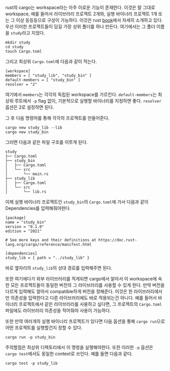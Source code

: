 rust의 cargo는 workspace라는 아주 이로운 기능이 존재한다. 이것은 말 그대로 workspace, 예를 들어서 라이브러리 프로젝트 2개와, 실행 바이너리 프로젝트 1개 또는 그 이상 등등등으로 구성이 가능하다. 이것은 rust [book](https://doc.rust-lang.org/beta/book/ch14-03-cargo-workspaces.html)에서 자세히 소개하고 있다.
우선 이러한 프로젝트들이 담길 가장 상위 폴더를 하나 만든다. 여기에서는 그 폴더 이름을 `study`라고 지었다.
```
mkdir study
cd study
touch Cargo.toml
```
그리고 최상위 `Cargo.toml`에 다음과 같이 적는다.
```
[workspace]
members = [ "study_lib", "study_bin" ]
default-members = [ "study_bin" ]
resolver = "2"
```
여기에서 `members`는 각각의 독립된 workspace를 가르킨다. 
`default-members`는 최상위 루트에서 `-p` flag 없이, 기본적으로 실행할 바이너리를 지정하면 좋다.
`resolver` 옵션은 2로 설정하면 된다.

그 후 다음 명령어를 통해 각각의 프로젝트를 만들어준다.
```
cargo new study_lib --lib
cargo new study_bin
```
그러면 다음과 같은 파일 구조를 이루게 된다.
```
study
├── Cargo.toml
├── study_bin
│   ├── Cargo.toml
│   └── src
│       └── main.rs
├── study_lib
│   ├── Cargo.toml
│   └── src
│       └── lib.rs
```
이제 실행 바이너리 프로젝트인 `study_bin`의 `Cargo.toml`에 가서 다음과 같이 Dependencies를 입력해줘야한다.
```
[package]
name = "study_bin"
version = "0.1.0"
edition = "2021"

# See more keys and their definitions at https://doc.rust-lang.org/cargo/reference/manifest.html

[dependencies]
study_lib = { path = "../study_lib" }
```
바로 옆자리의 `study_lib`의 상대 경로를 입력해주면 된다.

또한 여기에다가 외부 라이브러리를 적게되면 cargo에서 알아서 이 workspace에 속한 모든 프로젝트들이 동일한 버전의 그 라이브러리를 사용할 수 있게 한다. 만약 버전을 다르게 입력해도 알아서 compatible하게 버전을 정해준다. 이것은 한 라이브러리에서만 의존성을 입력한다고 다른 라이브러리에도 바로 적용되는건 아니다. 예를 들어서 바이너리 프로젝트에서 같은 라이브러리를 사용하고 싶다면, 그 프로젝트의 `Cargo.toml`파일에도 라이브러리 의존성을 적어줘야 사용이 가능하다.

또한 만약 여러개의 실행 바이너리 프로젝트가 있다면 다음 옵션을 통해 `cargo run`으로 어떤 프로젝트를 실행할건지 정할 수 있다.
```
cargo run -p study_bin
```
주의할점은 최상위 디렉토리에서 이 명령을 실행해야한다.
또한 이러한 `-p` 옵션은 `cargo test`에서도 동일한 context로 쓰인다. 예를 들면 다음과 같다.
```
cargo test -p study_lib
```